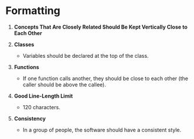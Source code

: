 # Formatting

1. **Concepts That Are Closely Related Should Be Kept Vertically Close to Each Other**
    
2. **Classes**
    - Variables should be declared at the top of the class.
    
3. **Functions**
    - If one function calls another, they should be close to each other (the caller should be above the callee).
    
4. **Good Line-Length Limit**
    - 120 characters.
    
5. **Consistency**
    - In a group of people, the software should have a consistent style.